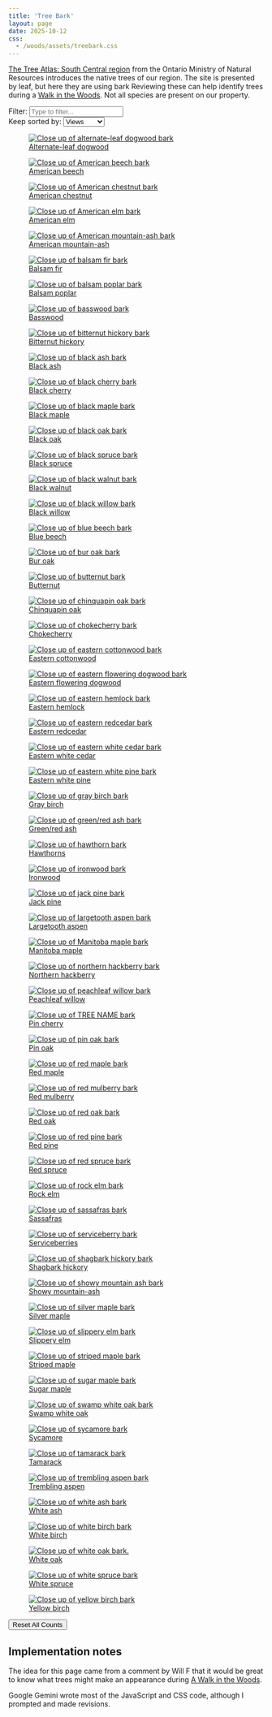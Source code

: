 ```yaml
---
title: 'Tree Bark'
layout: page
date: 2025-10-12
css:
  - /woods/assets/treebark.css
---
```


[The Tree Atlas: South Central region][tree-atlas] from the Ontario
Ministry of Natural Resources introduces the native trees of our
region. The site is presented by leaf, but here they are using bark
Reviewing these can help identify trees during a
[Walk in the Woods][woods]. Not all species are present on our property.

<div class="treebark-sort-controls">
  <label for="treebark-search-input">Filter:</label>
  <input type="text" id="treebark-search-input" placeholder="Type to filter..." />
  <br />
  <label for="treebark-sort-select">Keep sorted by:</label>
  <select id="treebark-sort-select">
    <option value="treebark-viewed-desc">Views</option>
    <option value="treebark-title-asc">Title (A-Z)</option>
    <option value="treebark-title-desc">Title (Z-A)</option>
  </select>
</div>

<div class="treebark-container">
<figure data-image-id="1">
  <a href="https://www.ontario.ca/page/alternate-leaf-dogwood">
    <img alt="Close up of alternate-leaf dogwood bark" src="https://www.ontario.ca/files/2022-10/mnrf-srb-alternateleafdogwood-bark-200x200-2022-10-12.jpg" loading="lazy"/>
  </a>
  <figcaption>
    <a href="https://www.ontario.ca/page/alternate-leaf-dogwood">Alternate-leaf dogwood</a>
  </figcaption>
</figure>
<figure data-image-id="2">
  <a href="https://www.ontario.ca/page/american-beech">
    <img alt="Close up of American beech bark" src="https://www.ontario.ca/files/2023-10/mnr-srb-americanbeech-bark-200x200-2023-10-17.jpg" loading="lazy"/>
  </a>
  <figcaption>
    <a href="https://www.ontario.ca/page/american-beech">American beech</a>
  </figcaption>
</figure>
<figure data-image-id="3">
  <a href="https://www.ontario.ca/page/american-chestnut">
    <img alt="Close up of American chestnut bark" src="https://www.ontario.ca/files/2023-10/mnr-srb-americanchestnut-bark-200x200-2023-10-16.jpg" loading="lazy"/>
  </a>
  <figcaption>
    <a href="https://www.ontario.ca/page/american-chestnut">American chestnut</a>
  </figcaption>
</figure>
<figure data-image-id="4">
  <a href="https://www.ontario.ca/page/american-elm">
    <img alt="Close up of American elm bark" src="https://www.ontario.ca/files/2023-10/mnr-srb-americanelm-bark-200x200-2023-10-17.jpg" loading="lazy"/>
  </a>
  <figcaption>
    <a href="https://www.ontario.ca/page/american-elm">American elm</a>
  </figcaption>
</figure>
<figure data-image-id="5">
  <a href="https://www.ontario.ca/page/american-mountain-ash">
    <img alt="Close up of American mountain-ash bark" src="https://www.ontario.ca/files/2023-10/mnr-srb-americanmountainash-bark-200x200-2023-10-16.jpg" loading="lazy"/>
  </a>
  <figcaption>
    <a href="https://www.ontario.ca/page/american-mountain-ash">American mountain-ash</a>
  </figcaption>
</figure>
<figure data-image-id="6">
  <a href="https://www.ontario.ca/page/balsam-fir">
    <img alt="Close up of balsam fir bark" src="https://www.ontario.ca/files/2023-10/mnr-srb-balsamfir-bark-200x200-2023-10-17.jpg" loading="lazy"/>
  </a>
  <figcaption>
    <a href="https://www.ontario.ca/page/balsam-fir">Balsam fir</a>
  </figcaption>
</figure>
<figure data-image-id="7">
  <a href="https://www.ontario.ca/page/balsam-poplar">
    <img alt="Close up of balsam poplar bark" src="https://www.ontario.ca/files/2023-05/mnrf-srb-balsampoplar-bark-200x200-2023-05-15.jpg" loading="lazy"/>
  </a>
  <figcaption>
    <a href="https://www.ontario.ca/page/balsam-poplar">Balsam poplar</a>
  </figcaption>
</figure>
<figure data-image-id="8">
  <a href="https://www.ontario.ca/page/basswood">
    <img alt="Close up of basswood bark" src="https://www.ontario.ca/files/2023-10/mnr-srb-basswood-bar-200x200-2023-10-17.jpg" loading="lazy"/>
  </a>
  <figcaption>
    <a href="https://www.ontario.ca/page/basswood">Basswood</a>
  </figcaption>
</figure>
<figure data-image-id="9">
  <a href="https://www.ontario.ca/page/bitternut-hickory">
    <img alt="Close up of bitternut hickory bark" src="https://www.ontario.ca/files/2023-10/mnr-srb-bitternuthickory-bark-200x200-2023-10-17.jpg" loading="lazy"/>
  </a>
  <figcaption>
    <a href="https://www.ontario.ca/page/bitternut-hickory">Bitternut hickory</a>
  </figcaption>
</figure>
<figure data-image-id="10">
  <a href="https://www.ontario.ca/page/black-ash">
    <img alt="Close up of black ash bark" src="https://www.ontario.ca/files/2023-05/mnrf-srb-blackash-bark-200x200-2023-05-15.jpg" loading="lazy"/>
  </a>
  <figcaption>
    <a href="https://www.ontario.ca/page/black-ash">Black ash</a>
  </figcaption>
</figure>
<figure data-image-id="11">
  <a href="https://www.ontario.ca/page/black-cherry">
    <img alt="Close up of black cherry bark" src="https://www.ontario.ca/files/2023-10/mnr-srb-blackcherry-bark-200x200-2023-10-17.jpg" loading="lazy"/>
  </a>
  <figcaption>
    <a href="https://www.ontario.ca/page/black-cherry">Black cherry</a>
  </figcaption>
</figure>
<figure data-image-id="12">
  <a href="https://www.ontario.ca/page/black-maple">
    <img alt="Close up of black maple bark" src="https://www.ontario.ca/files/2023-09/mnr-srb-blackmaple-bark-200x200-2023-09-28.jpg" loading="lazy"/>
  </a>
  <figcaption>
    <a href="https://www.ontario.ca/page/black-maple">Black maple</a>
  </figcaption>
</figure>
<figure data-image-id="13">
  <a href="https://www.ontario.ca/page/black-oak">
    <img alt="Close up of black oak bark" src="https://www.ontario.ca/files/2023-09/mnr-srb-blackoak-bark-200x200-2023-09-25.jpg" loading="lazy"/>
  </a>
  <figcaption>
    <a href="https://www.ontario.ca/page/black-oak">Black oak</a>
  </figcaption>
</figure>
<figure data-image-id="14">
  <a href="https://www.ontario.ca/page/black-spruce">
    <img alt="Close up of black spruce bark" src="https://www.ontario.ca/files/2023-10/mnr-srb-blackspruce-bark-200x200-2023-10-17.jpg" loading="lazy"/>
  </a>
  <figcaption>
    <a href="https://www.ontario.ca/page/black-spruce">Black spruce</a>
  </figcaption>
</figure>
<figure data-image-id="15">
  <a href="https://www.ontario.ca/page/black-walnut">
    <img alt="Close up of black walnut bark" src="https://www.ontario.ca/files/2023-06/mnrf-srb-blackwalnut-bark-200x200-2023-06-12.jpg" loading="lazy"/>
  </a>
  <figcaption>
    <a href="https://www.ontario.ca/page/black-walnut">Black walnut</a>
  </figcaption>
</figure>
<figure data-image-id="16">
  <a href="https://www.ontario.ca/page/black-willow">
    <img alt="Close up of black willow bark" src="https://www.ontario.ca/files/2023-06/mnr-srb-blackwillow-bark-200x200-2023-06-15.jpg" loading="lazy"/>
  </a>
  <figcaption>
    <a href="https://www.ontario.ca/page/black-willow">Black willow</a>
  </figcaption>
</figure>
<figure data-image-id="17">
  <a href="https://www.ontario.ca/page/blue-beech">
    <img alt="Close up of blue beech bark" src="https://www.ontario.ca/files/2023-07/mnr-srb-bluebeech-bark-200x200-2023-07-04.jpg" loading="lazy"/>
  </a>
  <figcaption>
    <a href="https://www.ontario.ca/page/blue-beech">Blue beech</a>
  </figcaption>
</figure>
<figure data-image-id="18">
  <a href="https://www.ontario.ca/page/bur-oak">
    <img alt="Close up of bur oak bark" src="https://www.ontario.ca/files/2023-07/mnr-srb-buroak-bark-200x200-2023-07-04.jpg" loading="lazy"/>
  </a>
  <figcaption>
    <a href="https://www.ontario.ca/page/bur-oak">Bur oak</a>
  </figcaption>
</figure>
<figure data-image-id="19">
  <a href="https://www.ontario.ca/page/butternut">
    <img alt="Close up of butternut bark" src="https://www.ontario.ca/files/2023-04/mnrf-srb-butternut-bark-200x200-2023-04-19.jpg" loading="lazy"/>
  </a>
  <figcaption>
    <a href="https://www.ontario.ca/page/butternut">Butternut</a>
  </figcaption>
</figure>
<figure data-image-id="20">
  <a href="https://www.ontario.ca/page/chinquapin-oak">
    <img alt="Close up of chinquapin oak bark" src="https://www.ontario.ca/files/2023-10/mnr-srb-chinquapinoak-bark-200x200-2023-10-17.jpg" loading="lazy"/>
  </a>
  <figcaption>
    <a href="https://www.ontario.ca/page/chinquapin-oak">Chinquapin oak</a>
  </figcaption>
</figure>
<figure data-image-id="21">
  <a href="https://www.ontario.ca/page/chokecherry">
    <img alt="Close up of chokecherry bark" src="https://www.ontario.ca/files/2023-09/mnr-srb-chokecherry-bark-200x200-2023-09-25.jpg" loading="lazy"/>
  </a>
  <figcaption>
    <a href="https://www.ontario.ca/page/chokecherry">Chokecherry</a>
  </figcaption>
</figure>
<figure data-image-id="22">
  <a href="https://www.ontario.ca/page/eastern-cottonwood">
    <img alt="Close up of eastern cottonwood bark" src="https://www.ontario.ca/files/2023-10/mnr-srb-easterncottonwood-bark-200x200-2023-10-17.jpg" loading="lazy"/>
  </a>
  <figcaption>
    <a href="https://www.ontario.ca/page/eastern-cottonwood">Eastern cottonwood</a>
  </figcaption>
</figure>
<figure data-image-id="23">
  <a href="https://www.ontario.ca/page/eastern-flowering-dogwood-species-risk">
    <img alt="Close up of eastern flowering dogwood bark" src="https://www.ontario.ca/files/2023-10/mnr-srb-easternfloweringdogwood-bark-200x200-2023-10-04.jpg" loading="lazy"/>
  </a>
  <figcaption>
    <a href="https://www.ontario.ca/page/eastern-flowering-dogwood-species-risk">Eastern flowering dogwood</a>
  </figcaption>
</figure>
<figure data-image-id="24">
  <a href="https://www.ontario.ca/page/eastern-hemlock">
    <img alt="Close up of eastern hemlock bark" src="https://www.ontario.ca/files/2023-07/mnr-srb-easternhemlock-bark-200x200-2023-07-27.jpg" loading="lazy"/>
  </a>
  <figcaption>
    <a href="https://www.ontario.ca/page/eastern-hemlock">Eastern hemlock</a>
  </figcaption>
</figure>
<figure data-image-id="25">
  <a href="https://www.ontario.ca/page/eastern-redcedar">
    <img alt="Close up of eastern redcedar bark" src="https://www.ontario.ca/files/2023-10/mnr-srb-easternredcedar-bark-200-2023-10-17.jpg" loading="lazy"/>
  </a>
  <figcaption>
    <a href="https://www.ontario.ca/page/eastern-redcedar">Eastern redcedar</a>
  </figcaption>
</figure>
<figure data-image-id="26">
  <a href="https://www.ontario.ca/page/eastern-white-cedar">
    <img alt="Close up of eastern white cedar bark" src="https://www.ontario.ca/files/2023-10/mnr-srb-easternwhitecedar-bark-200x200-2023-10-17.jpg" loading="lazy"/>
  </a>
  <figcaption>
    <a href="https://www.ontario.ca/page/eastern-white-cedar">Eastern white cedar</a>
  </figcaption>
</figure>
<figure data-image-id="27">
  <a href="https://www.ontario.ca/page/eastern-white-pine">
    <img alt="Close up of eastern white pine bark" src="https://www.ontario.ca/files/2023-07/mnr-srb-easternwhitepine-bark-200x200-2023-07-27.jpg" loading="lazy"/>
  </a>
  <figcaption>
    <a href="https://www.ontario.ca/page/eastern-white-pine">Eastern white pine</a>
  </figcaption>
</figure>
<figure data-image-id="28">
  <a href="https://www.ontario.ca/page/gray-birch">
    <img alt="Close up of gray birch bark" src="https://www.ontario.ca/files/2023-10/mnr-srb-graybirch-bark-200x200-2023-10-04.jpg" loading="lazy"/>
  </a>
  <figcaption>
    <a href="https://www.ontario.ca/page/gray-birch">Gray birch</a>
  </figcaption>
</figure>
<figure data-image-id="29">
  <a href="https://www.ontario.ca/page/greenred-ash">
    <img alt="Close up of green/red ash bark" src="https://www.ontario.ca/files/2023-10/mnr-srb-greenash-bark-200x200-2023-10-17.jpg" loading="lazy"/>
  </a>
  <figcaption>
    <a href="https://www.ontario.ca/page/greenred-ash">Green/red ash</a>
  </figcaption>
</figure>
<figure data-image-id="30">
  <a href="https://www.ontario.ca/page/hawthorns">
    <img alt="Close up of hawthorn bark" src="https://www.ontario.ca/files/2023-10/mnr-srb-hawthorns-bark-200x200-2023-10-17.jpg" loading="lazy"/>
  </a>
  <figcaption>
    <a href="https://www.ontario.ca/page/hawthorns">Hawthorns</a>
  </figcaption>
</figure>
<figure data-image-id="31">
  <a href="https://www.ontario.ca/page/ironwood">
    <img alt="Close up of ironwood bark" src="https://www.ontario.ca/files/2023-10/mnr-srb-ironwood-bark-200x200-2023-10-06.jpg" loading="lazy"/>
  </a>
  <figcaption>
    <a href="https://www.ontario.ca/page/ironwood">Ironwood</a>
  </figcaption>
</figure>
<figure data-image-id="32">
  <a href="https://www.ontario.ca/page/jack-pine">
    <img alt="Close up of jack pine bark" src="https://www.ontario.ca/files/2023-10/mnr-srb-jackpine-bark-200x200-2023-10-06.jpg" loading="lazy"/>
  </a>
  <figcaption>
    <a href="https://www.ontario.ca/page/jack-pine">Jack pine</a>
  </figcaption>
</figure>
<figure data-image-id="33">
  <a href="https://www.ontario.ca/page/largetooth-aspen">
    <img alt="Close up of largetooth aspen bark" src="https://www.ontario.ca/files/2023-10/mnr-srb-largetoothaspen-bark-200x200-2023-10-17.jpg" loading="lazy"/>
  </a>
  <figcaption>
    <a href="https://www.ontario.ca/page/largetooth-aspen">Largetooth aspen</a>
  </figcaption>
</figure>
<figure data-image-id="34">
  <a href="https://www.ontario.ca/page/manitoba-maple">
    <img alt="Close up of Manitoba maple bark" src="https://www.ontario.ca/files/2023-10/mnr-srb-manitobamaple-bark-200x200-2023-10-16.jpg" loading="lazy"/>
  </a>
  <figcaption>
    <a href="https://www.ontario.ca/page/manitoba-maple">Manitoba maple</a>
  </figcaption>
</figure>
<figure data-image-id="35">
  <a href="https://www.ontario.ca/page/northern-hackberry">
    <img alt="Close up of northern hackberry bark" src="https://www.ontario.ca/files/2023-10/mnr-srb-northernhackberry-bark-200x200-2023-10-16.jpg" loading="lazy"/>
  </a>
  <figcaption>
    <a href="https://www.ontario.ca/page/northern-hackberry">Northern hackberry</a>
  </figcaption>
</figure>
<figure data-image-id="36">
  <a href="https://www.ontario.ca/page/peachleaf-willow">
    <img alt="Close up of peachleaf willow bark" src="https://www.ontario.ca/files/2023-10/mnr-srb-peachleafwillow-bark-200x200-2023-10-16.jpg" loading="lazy"/>
  </a>
  <figcaption>
    <a href="https://www.ontario.ca/page/peachleaf-willow">Peachleaf willow</a>
  </figcaption>
</figure>
<figure data-image-id="37">
  <a href="https://www.ontario.ca/page/pin-cherry">
    <img alt="Close up of TREE NAME bark" src="https://www.ontario.ca/files/2023-10/mnr-srb-pincherry-bark-200x200-2023-10-23.jpg" loading="lazy"/>
  </a>
  <figcaption>
    <a href="https://www.ontario.ca/page/pin-cherry">Pin cherry</a>
  </figcaption>
</figure>
<figure data-image-id="38">
  <a href="https://www.ontario.ca/page/pin-oak">
    <img alt="Close up of pin oak bark" src="https://www.ontario.ca/files/2023-10/mnr-srb-pinoak-bark-200x200-2023-10-23.jpg" loading="lazy"/>
  </a>
  <figcaption>
    <a href="https://www.ontario.ca/page/pin-oak">Pin oak</a>
  </figcaption>
</figure>
<figure data-image-id="39">
  <a href="https://www.ontario.ca/page/red-maple">
    <img alt="Close up of red maple bark" src="https://www.ontario.ca/files/2023-10/mnr-srb-redmaple-bark-200x200-2023-10-23.jpg" loading="lazy"/>
  </a>
  <figcaption>
    <a href="https://www.ontario.ca/page/red-maple">Red maple</a>
  </figcaption>
</figure>
<figure data-image-id="40">
  <a href="https://www.ontario.ca/page/red-mulberry">
    <img alt="Close up of red mulberry bark" src="https://www.ontario.ca/files/2023-10/mnr-srb-redmulberry-bark-200x200-2023-10-23.jpg" loading="lazy"/>
  </a>
  <figcaption>
    <a href="https://www.ontario.ca/page/red-mulberry">Red mulberry</a>
  </figcaption>
</figure>
<figure data-image-id="41">
  <a href="https://www.ontario.ca/page/red-oak">
    <img alt="Close up of red oak bark" src="https://www.ontario.ca/files/2023-03/mnrf-srb-redoak-bark2-200x200-2023-03-02.jpg" loading="lazy"/>
  </a>
  <figcaption>
    <a href="https://www.ontario.ca/page/red-oak">Red oak</a>
  </figcaption>
</figure>
<figure data-image-id="42">
  <a href="https://www.ontario.ca/page/red-pine">
    <img alt="Close up of red pine bark" src="https://www.ontario.ca/files/2023-10/mnr-srb-redpine-bark-200x200-2023-10-17.jpg" loading="lazy"/>
  </a>
  <figcaption>
    <a href="https://www.ontario.ca/page/red-pine">Red pine</a>
  </figcaption>
</figure>
<figure data-image-id="43">
  <a href="https://www.ontario.ca/page/red-spruce">
    <img alt="Close up of red spruce bark" src="https://www.ontario.ca/files/2023-10/mnr-srb-redspruce-bark-200x200-2023-10-17.jpg" loading="lazy"/>
  </a>
  <figcaption>
    <a href="https://www.ontario.ca/page/red-spruce">Red spruce</a>
  </figcaption>
</figure>
<figure data-image-id="44">
  <a href="https://www.ontario.ca/page/rock-elm">
    <img alt="Close up of rock elm bark" src="https://www.ontario.ca/files/2023-08/mnr-srb-rockelm-bark-200x200-2023-08-09.jpg" loading="lazy"/>
  </a>
  <figcaption>
    <a href="https://www.ontario.ca/page/rock-elm">Rock elm</a>
  </figcaption>
</figure>
<figure data-image-id="45">
  <a href="https://www.ontario.ca/page/sassafras">
    <img alt="Close up of sassafras bark" src="https://www.ontario.ca/files/2023-10/mnr-srb-sassafras-bark-200x200-2023-10-23.jpg" loading="lazy"/>
  </a>
  <figcaption>
    <a href="https://www.ontario.ca/page/sassafras">Sassafras</a>
  </figcaption>
</figure>
<figure data-image-id="46">
  <a href="https://www.ontario.ca/page/serviceberries">
    <img alt="Close up of serviceberry bark" src="https://www.ontario.ca/files/2023-06/mnrf-srb-serviceberries-bark-200x200-2023-06-12.jpg" loading="lazy"/>
  </a>
  <figcaption>
    <a href="https://www.ontario.ca/page/serviceberries">Serviceberries</a>
  </figcaption>
</figure>
<figure data-image-id="47">
  <a href="https://www.ontario.ca/page/shagbark-hickory">
    <img alt="Close up of shagbark hickory bark" src="https://www.ontario.ca/files/2023-06/mnrf-srb-shagbarkhickory-bark-200x200-2023-06-08.jpg" loading="lazy"/>
  </a>
  <figcaption>
    <a href="https://www.ontario.ca/page/shagbark-hickory">Shagbark hickory</a>
  </figcaption>
</figure>
<figure data-image-id="48">
  <a href="https://www.ontario.ca/page/showy-mountain-ash">
    <img alt="Close up of showy mountain ash bark" src="https://www.ontario.ca/files/2023-10/mnr-srb-showymountainash-bark-200x200-2023-10-17.jpg" loading="lazy"/>
  </a>
  <figcaption>
    <a href="https://www.ontario.ca/page/showy-mountain-ash">Showy mountain-ash</a>
  </figcaption>
</figure>
<figure data-image-id="49">
  <a href="https://www.ontario.ca/page/silver-maple">
    <img alt="Close up of silver maple bark" src="https://www.ontario.ca/files/2023-10/mnr-srb-silvermaple-bark-200x200-2023-10-17.jpg" loading="lazy"/>
  </a>
  <figcaption>
    <a href="https://www.ontario.ca/page/silver-maple">Silver maple</a>
  </figcaption>
</figure>
<figure data-image-id="50">
  <a href="https://www.ontario.ca/page/slippery-elm">
    <img alt="Close up of slippery elm bark" src="https://www.ontario.ca/files/2023-09/mnr-srb-slipperyelm-bark-200x200-2023-09-28.jpg" loading="lazy"/>
  </a>
  <figcaption>
    <a href="https://www.ontario.ca/page/slippery-elm">Slippery elm</a>
  </figcaption>
</figure>
<figure data-image-id="51">
  <a href="https://www.ontario.ca/page/striped-maple">
    <img alt="Close up of striped maple bark" src="https://www.ontario.ca/files/2023-03/mnrf-srb-stripedmaple-trunk-200x200-2023-03-24.jpg" loading="lazy"/>
  </a>
  <figcaption>
    <a href="https://www.ontario.ca/page/striped-maple">Striped maple</a>
  </figcaption>
</figure>
<figure data-image-id="52">
  <a href="https://www.ontario.ca/page/sugar-maple">
    <img alt="Close up of sugar maple bark" src="https://www.ontario.ca/files/2023-10/mnr-srb-sugarmaple-bark-200x200-2023-10-17.jpg" loading="lazy"/>
  </a>
  <figcaption>
    <a href="https://www.ontario.ca/page/sugar-maple">Sugar maple</a>
  </figcaption>
</figure>
<figure data-image-id="53">
  <a href="https://www.ontario.ca/page/swamp-white-oak">
    <img alt="Close up of swamp white oak bark" src="https://www.ontario.ca/files/2023-10/mnr-srb-swampwhiteoak-bark-200x200-2023-10-17.jpg" loading="lazy"/>
  </a>
  <figcaption>
    <a href="https://www.ontario.ca/page/swamp-white-oak">Swamp white oak</a>
  </figcaption>
</figure>
<figure data-image-id="54">
  <a href="https://www.ontario.ca/page/sycamore">
    <img alt="Close up of sycamore bark" src="https://www.ontario.ca/files/2023-10/mnr-srb-sycamore-bark-200x200-2023-10-17.jpg" loading="lazy"/>
  </a>
  <figcaption>
    <a href="https://www.ontario.ca/page/sycamore">Sycamore</a>
  </figcaption>
</figure>
<figure data-image-id="55">
  <a href="https://www.ontario.ca/page/tamarack">
    <img alt="Close up of tamarack bark" src="https://www.ontario.ca/files/2023-10/mnr-srb-tamarack-bark-200x200-2023-10-17.jpg" loading="lazy"/>
  </a>
  <figcaption>
    <a href="https://www.ontario.ca/page/tamarack">Tamarack</a>
  </figcaption>
</figure>
<figure data-image-id="56">
  <a href="https://www.ontario.ca/page/trembling-aspen">
    <img alt="Close up of trembling aspen bark" src="https://www.ontario.ca/files/2023-10/mnr-srb-tremblingaspen-bark-200x200-2023-10-17.jpg" loading="lazy"/>
  </a>
  <figcaption>
    <a href="https://www.ontario.ca/page/trembling-aspen">Trembling aspen</a>
  </figcaption>
</figure>
<figure data-image-id="57">
  <a href="https://www.ontario.ca/page/white-ash">
    <img alt="Close up of white ash bark" src="https://www.ontario.ca/files/2023-10/mnr-srb-whiteash-bark-200x200-2023-10-17.jpg" loading="lazy"/>
  </a>
  <figcaption>
    <a href="https://www.ontario.ca/page/white-ash">White ash</a>
  </figcaption>
</figure>
<figure data-image-id="58">
  <a href="https://www.ontario.ca/page/white-birch">
    <img alt="Close up of white birch bark" src="https://www.ontario.ca/files/2023-10/mnr-srb-whitebirch-bark-200x200-2023-10-17.jpg" loading="lazy"/>
  </a>
  <figcaption>
    <a href="https://www.ontario.ca/page/white-birch">White birch</a>
  </figcaption>
</figure>
<figure data-image-id="59">
  <a href="https://www.ontario.ca/page/white-oak">
    <img alt="Close up of white oak bark." src="https://www.ontario.ca/files/2023-10/mnr-srb-whiteoak-bark-200x200-2023-10-17.jpg" loading="lazy"/>
  </a>
  <figcaption>
    <a href="https://www.ontario.ca/page/white-oak">White oak</a>
  </figcaption>
</figure>
<figure data-image-id="60">
  <a href="https://www.ontario.ca/page/white-spruce">
    <img alt="Close up of white spruce bark" src="https://www.ontario.ca/files/2023-10/mnr-srb-whitespruce-bark-200x200-2023-10-17.jpg" loading="lazy"/>
  </a>
  <figcaption>
    <a href="https://www.ontario.ca/page/white-spruce">White spruce</a>
  </figcaption>
</figure>
<figure data-image-id="61">
  <a href="https://www.ontario.ca/page/yellow-birch">
    <img alt="Close up of yellow birch bark" src="https://www.ontario.ca/files/2022-10/mnrf-srb-yellowbirch-bark-200x200-2022-10-12.jpg" loading="lazy"/>
  </a>
  <figcaption>
    <a href="https://www.ontario.ca/page/yellow-birch">Yellow birch</a>
  </figcaption>
</figure>
</div>

<div class="treebark-sort-controls">
  <button id="treebark-reset-votes-button" class="dangerous-action-button">Reset All Counts</button>
</div>
<script type="module" src="./treebark.js"></script>

## Implementation notes

The idea for this page came from a comment by Will F that it would be great to
know what trees might make an appearance during [A Walk in the Woods][woods].

Google Gemini wrote most of the JavaScript and CSS code, although I prompted
and made revisions.

[tree-atlas]: https://www.ontario.ca/page/tree-atlas/ontario-southcentral
[woods]: ./index.html
